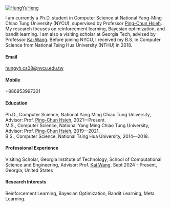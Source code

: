 [![HungYuHeng](https://img.shields.io/badge/HungYuHeng-github-blue?logo=github)](https://github.com/HungYuHeng)

I am currently a Ph.D. student in Computer Science at National Yang-Ming Chiao Tung University (NYCU), supervised by Professor [Ping-Chun Hsieh](https://pinghsieh.github.io/). My research focuses on reinforcement learning, Bayesian optimization, and bandit learning. I am also a visiting scholar at Georgia Tech, advised by Professor [Kai Wang](https://guaguakai.com/). Before joining NYCU, I received my B.S. in Computer Science from National Tsing Hua University (NTHU) in 2018.

#### Email
hungyh.cs08@nycu.edu.tw

#### Mobile
+886953997301



#### Education
Ph.D., Computer Science, National Yang Ming Chiao Tung University, Advisor: Prof. [Ping-Chun Hsieh](https://pinghsieh.github.io/), 2021—Present.\
M.S., Computer Science, National Yang Ming Chiao Tung University, Advisor: Prof. [Ping-Chun Hsieh](https://pinghsieh.github.io/), 2019—2021.\
B.S., Computer Science, National Tsing Hua University, 2014—2018.

#### Professional Experience
Visiting Scholar, Georgia Institute of Technology, School of Computational Science and Engineering, Advisor: Prof. [Kai Wang](https://guaguakai.com/), Sept 2024 - Present, Georgia, United States

#### Research Interests
Reinforcement Learning, Bayesian Optimization, Bandit Learning, Meta Learning.


